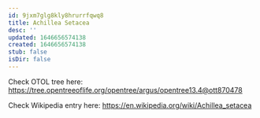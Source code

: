 ```yaml
---
id: 9jxm7glg8kly8hrurrfqwq8
title: Achillea Setacea
desc: ''
updated: 1646656574138
created: 1646656574138
stub: false
isDir: false
---
```

Check OTOL tree here: https://tree.opentreeoflife.org/opentree/argus/opentree13.4@ott870478


Check Wikipedia entry here: https://en.wikipedia.org/wiki/Achillea_setacea
